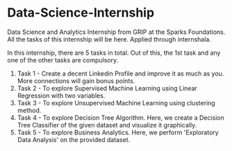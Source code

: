 # Data-Science-Internship
Data Science and Analytics Internship from GRIP at the Sparks Foundations.
All the tasks of this internship will be here.
Applied through internshala.

In this internship, there are 5 tasks in total.
Out of this, the 1st task and any one of the other tasks are compulsory.

1. Task 1 - Create a decent Linkedin Profile and improve it as much as you. More connections will gain bonus points.
2. Task 2 - To explore Supervised Machine Learning using Linear Regression with two variables.
3. Task 3 - To explore Unsupervised Machine Learning using clustering method.
4. Task 4 - To explore Decision Tree Algorithm. Here, we create a Decision Tree Classifier of the given dataset and visualize it graphically.
5. Task 5 - To explore Business Analytics. Here, we perform 'Exploratory Data Analysis' on the provided dataset.
